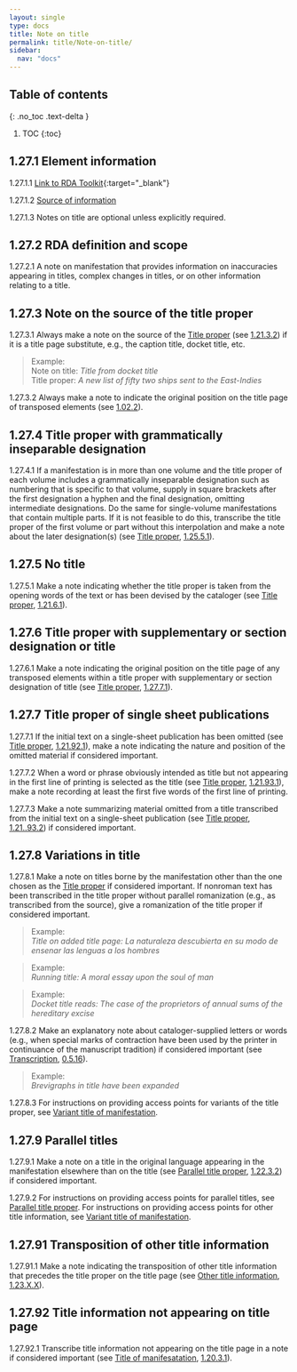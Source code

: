 ```yaml
---
layout: single
type: docs
title: Note on title
permalink: title/Note-on-title/
sidebar:
  nav: "docs"
---
```


## Table of contents
{: .no_toc .text-delta }

1. TOC
{:toc}

## 1.27.1 Element information

<a name="1.27.1.1">1.27.1.1</a> [Link to RDA Toolkit](https://beta.rdatoolkit.org/Content?externalId=en-US_ala-612acb20-84fb-3558-86b9-f75430e39843){:target="_blank"}

<a name="1.27.1.2">1.27.1.2</a> [Source of information](/DCRMR/title/)

<a name="1.27.1.3">1.27.1.3</a> Notes on title are optional unless explicitly required. 

## 1.27.2 RDA definition and scope

<a name="1.27.2.1">1.27.2.1</a> A note on manifestation that provides information on inaccuracies appearing in titles, complex changes in titles, or on other information relating to a title.

## 1.27.3 Note on the source of the title proper

<a name="1.27.3.1">1.27.3.1</a> Always make a note on the source of the [Title proper](/DCRMR/title/Title-proper/) (see [1.21.3.2](/DCRMR/title/Title-proper/#1.21.3.2)) if it is a title page substitute, e.g., the caption title, docket title, etc.

>Example:  
>Note on title: <CITE>Title from docket title</CITE>  
>Title proper: <CITE>A new list of fifty two ships sent to the East-Indies</CITE>  
 
<a name="1.27.3.2">1.27.3.2</a> Always make a note to indicate the original position on the title page of transposed elements (see [1.02.2](/DCRMR/title/#1.02.2)).

## 1.27.4 Title proper with grammatically inseparable designation

<a name="1.27.4.1">1.27.4.1</a> If a manifestation is in more than one volume and the title proper of each volume includes a grammatically inseparable designation such as numbering that is specific to that volume, supply in square brackets after the first designation a hyphen and the final designation, omitting intermediate designations. Do the same for single-volume manifestations that contain multiple parts. If it is not feasible to do this, transcribe the title proper of the first volume or part without this interpolation and make a note about  the later designation(s) (see [Title proper](/DCRMR/title/Title-proper/), [1.25.5.1](/DCRMR/title/Title-proper/#1.25.5.1)).

## 1.27.5 No title

<a name="1.27.5.1">1.27.5.1</a> Make a note indicating whether the title proper is taken from the opening words of the text or has been devised by the cataloger (see [Title proper](/DCRMR/title/Title-proper/), [1.21.6.1](/DCRMR/title/Title-proper/#1.21.6.1)).

## 1.27.6 Title proper with supplementary or section designation or title

<a name="1.27.6.1">1.27.6.1</a> Make a note indicating the original position on the title page of any transposed elements within a title proper with supplementary or section designation of title (see [Title proper](/DCRMR/title/Title-proper/), [1.27.7.1](/DCRMR/title/Title-proper/#1.27.7.1)).

## 1.27.7 Title proper of single sheet publications

<a name="1.27.7.1">1.27.7.1</a> If the initial text on a single-sheet publication has been omitted (see [Title proper](/DCRMR/title/Title-proper/), [1.21.92.1](/DCRMR/title/Title-proper/#1.21.92.1)), make a note indicating the nature and position of the omitted material if considered important.

<a name="1.27.7.2">1.27.7.2</a> When a word or phrase obviously intended as title but not appearing in the first line of printing is selected as the title (see [Title proper](/DCRMR/title/Title-proper/), [1.21.93.1](/DCRMR/title/Title-proper/#1.21.93.1)), make a note recording at least the first five words of the first line of printing.

<a name="1.27.7.3">1.27.7.3</a> Make a note summarizing material omitted from a title transcribed from the initial text on a single-sheet publication (see [Title proper](/DCRMR/title/Title-proper/), [1.21..93.2](/DCRMR/title/Title-proper/#1.21.93.2)) if considered important.

## 1.27.8 Variations in title

<a name="1.27.8.1">1.27.8.1</a> Make a note on titles borne by the manifestation other than the one chosen as the [Title proper](/DCRMR/title/Title-proper/) if considered important. If nonroman text has been transcribed in the title proper without parallel romanization (e.g., as transcribed from the source), give a romanization of the title proper if considered important.

>Example:  
><CITE>Title on added title page: La naturaleza descubierta en su modo de ensenar las lenguas a los hombres</CITE>

>Example:  
><CITE>Running title: A moral essay upon the soul of man</CITE>

>Example:  
><CITE>Docket title reads: The case of the proprietors of annual sums of the hereditary excise</CITE>

<a name="1.27.8.2">1.27.8.2</a> Make an explanatory note about cataloger-supplied letters or words (e.g., when special marks of contraction have been used by the printer in continuance of the manuscript tradition) if considered important (see [Transcription](/DCRMR/general-rules/Transcription/), [0.5.16](/DCRMR/general-rules/Transcription/#0516-brevigraphs)).

>Example:  
><CITE>Brevigraphs in title have been expanded</CITE>

<a name="1.27.8.3">1.27.8.3</a> For instructions on providing access points for variants of the title proper, see [Variant title of manifestation](/DCRMR/title/Variant-title-of-manifestation/).

## 1.27.9 Parallel titles

<a name="1.27.9.1">1.27.9.1</a> Make a note on a title in the original language appearing in the manifestation elsewhere than on the title (see [Parallel title proper](/DCRMR/title/Parallel-title-proper/), [1.22.3.2](/DCRMR/title/Parallel-title-proper/#1.22.3.2)) if considered important.

<a name="1.27.9.2">1.27.9.2</a> For instructions on providing access points for parallel titles, see [Parallel title proper](/DCRMR/title/Parallel-title-proper/). For instructions on providing access points for other title information, see [Variant title of manifestation](/DCRMR/title/Variant-title-of-manifestation/).

## 1.27.91 Transposition of other title information

<a name="1.27.91.1">1.27.91.1</a> Make a note indicating the transposition of other title information that precedes the title proper on the title page (see [Other title information](/DCRMR/title/Other-title-information/), [1.23.X.X](/DCRMR/title/Other-title-information/#1.23.X.X)).

## 1.27.92 Title information not appearing on title page

<a name="1.27.92.1">1.27.92.1</a> Transcribe title information not appearing on the title page in a note if considered important (see [Title of manifesatation](/DCRMR/title/Title-of-manifestation/), [1.20.3.1](/DCRMR/title/Title-of-manifestation/#1.20.3.1)).
